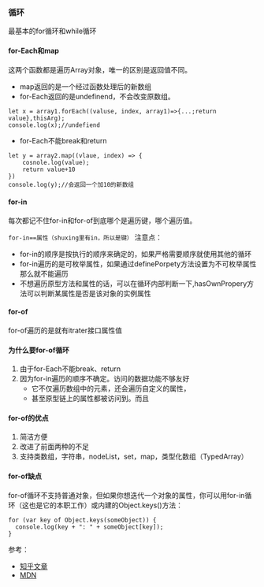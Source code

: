 ### 循环
最基本的for循环和while循环
#### for-Each和map
这两个函数都是遍历Array对象，唯一的区别是返回值不同。
- map返回的是一个经过函数处理后的新数组
- for-Each返回的是undefinend，不会改变原数组。
```
let x = array1.forEach((valuse, index, array1)=>{...;return value},thisArg);
console.log(x);//undefiend
```
- for-Each不能break和return
```
let y = array2.map((vlaue, index) => {
    cosnole.log(value);
    return value+10
})
console.log(y);//会返回一个加10的新数组
```
#### for-in
每次都记不住for-in和for-of到底哪个是遍历键，哪个遍历值。

`for-in==属性（shuxing里有in，所以是键）`
注意点：
- for-in的顺序是按执行的顺序来确定的，如果严格需要顺序就使用其他的循环
- for-in遍历的是可枚举属性，如果通过definePorpety方法设置为不可枚举属性那么就不能遍历
- 不想遍历原型方法和属性的话，可以在循环内部判断一下,hasOwnPropery方法可以判断某属性是否是该对象的实例属性
#### for-of
for-of遍历的是就有itrater接口属性值
#### 为什么要for-of循环
1. 由于for-Each不能break、return
2. 因为for-in遍历的顺序不确定。访问的数据功能不够友好
   - 它不仅遍历数组中的元素，还会遍历自定义的属性，
   - 甚至原型链上的属性都被访问到。而且
#### for-of的优点
1. 简洁方便
2. 改进了前面两种的不足
3. 支持类数组，字符串，nodeList，set，map，类型化数组（TypedArray）
#### for-of缺点
for-of循环不支持普通对象，但如果你想迭代一个对象的属性，你可以用for-in循环（这也是它的本职工作）或内建的Object.keys()方法：
```
for (var key of Object.keys(someObject)) {
  console.log(key + ": " + someObject[key]);
}
```

参考：
- [知乎文章](https://zhuanlan.zhihu.com/p/30328361)
- [MDN](https://developer.mozilla.org/zh-CN/docs/Web/JavaScript/Reference/Statements/for...of)
